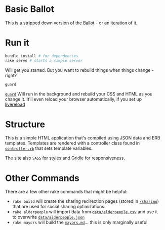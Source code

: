 # Basic Ballot

This is a stripped down version of the Ballot - or an iteration of it.

# Run it

````sh
bundle install # for dependencies
rake serve # starts a simple server
````

Will get you started. But you want to rebuild things when things change - right?

````sh
guard
````

[`guard`](https://github.com/guard/guard) Will run in the background and rebuild your CSS and HTML as you change it. It'll even reload your browser automatically, if you set up [livereload](http://feedback.livereload.com/knowledgebase/articles/86242-how-do-i-install-and-use-the-browser-extensions-)

# Structure

This is a simple HTML application that's compiled using JSON data and ERB templates. Templates are rendered with a controller class found in [`controller.rb`](https://github.com/BusProject/Ballot/blob/gh-pages/controller.rb) that sets template variables.

The site also `SASS` for styles and [Gridle](http://gridle.org) for responsiveness.

# Other Commands

There are a few other rake commands that might be helpful:

 * `rake build` will create the sharing redirection pages (stored in [`/sharing`](https://github.com/BusProject/Ballot/tree/gh-pages)) that are used for social sharing optimizations.
 * `rake alderpeople` will import data from [`data/alderpeople.csv`](https://github.com/BusProject/Ballot/blob/gh-pages/data/alderpeople.csv) and use it to overwrite [`data/alderpeople.json`](https://github.com/BusProject/Ballot/blob/gh-pages/data/alderpeople.json)
 * `rake mayors` will build the [`mayors.md`](https://github.com/BusProject/Ballot/blob/gh-pages/mayors.md)... this is only marginally useful
